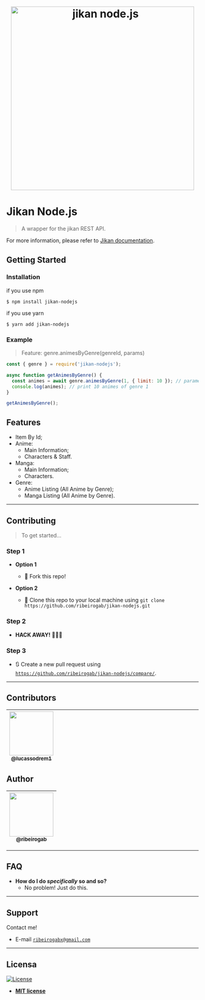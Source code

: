 <h1 align="center">
<img src="https://i.ibb.co/s1mCvsB/logo.png" alt="jikan node.js" width="480"/>
</h1>

# Jikan Node.js
> A wrapper for the jikan REST API.

For more information, please refer to [Jikan documentation](https://jikan.docs.apiary.io/#).

## Getting Started

### Installation

if you use npm
```
$ npm install jikan-nodejs
```

if you use yarn
```
$ yarn add jikan-nodejs
```

### Example

> Feature: genre.animesByGenre(genreId, params)
```js
const { genre } = require('jikan-nodejs');

async function getAnimesByGenre() {
  const animes = await genre.animesByGenre(1, { limit: 10 }); // parameters: genreId, { limit }
  console.log(animes); // print 10 animes of genre 1
}

getAnimesByGenre();
```

## Features
- Item By Id;
- Anime:
  - Main Information;
  - Characters & Staff.
- Manga:
  - Main Information;
  - Characters.
- Genre:
  - Anime Listing (All Anime by Genre);
  - Manga Listing (All Anime by Genre).

---

## Contributing

> To get started...

### Step 1

- **Option 1**
    - 🍴  Fork this repo!

- **Option 2**
    - 👯  Clone this repo to your local machine using `git clone https://github.com/ribeirogab/jikan-nodejs.git`

### Step 2

- **HACK AWAY!** 🔨🔨🔨

### Step 3

- 🔃  Create a new pull request using <a href="https://github.com/ribeirogab/jikan-nodejs/compare/" target="_blank">`https://github.com/ribeirogab/jikan-nodejs/compare/`</a>.

---

## Contributors

| [<img src="https://avatars0.githubusercontent.com/u/25018440?s=400&u=5ed52972c721a418083b0b89f4797db100c50e3c&v=4" width="115"><br><sub>@lucassodrem1</sub>](https://github.com/lucassodrem1) | <img width="115"> | <img width="115"> | <img width="115"> | <img width="115"> | <img width="115"> |
|:-:|:-:|:-:|:-:|:-:|:-:|

## Author

| [<img src="https://avatars3.githubusercontent.com/u/44847326?s=400&u=30a156f0a61f81eaa137cb286ed13e9527916039&v=4" width="115"><br><sub>@ribeirogab</sub>](https://github.com/ribeirogab) |
| :---: |

---

## FAQ

- **How do I do *specifically* so and so?**
    - No problem! Just do this.

---

## Support

Contact me!

- E-mail <a href="mailto:ribeirogabx@gmail.com" target="_blank">`ribeirogabx@gmail.com`</a>

---

## Licensa

[![License](http://img.shields.io/:license-mit-blue.svg?style=flat-square)](http://badges.mit-license.org)

- **[MIT license](http://opensource.org/licenses/mit-license.php)**
